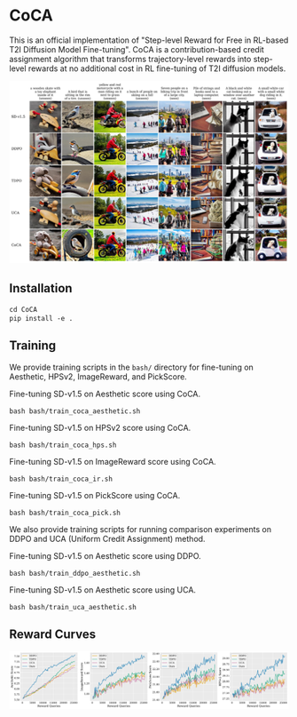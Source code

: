 # CoCA

This is an official implementation of "Step-level Reward for Free in RL-based T2I Diffusion Model Fine-tuning". CoCA is a contribution-based credit assignment algorithm that transforms trajectory-level rewards into step-level rewards at no additional cost in RL fine-tuning of T2I diffusion models.

![](README.assets/comparison_grid-300.jpg)

## Installation

```
cd CoCA
pip install -e .
```

## Training

We provide training scripts in the `bash/` directory for fine-tuning on Aesthetic, HPSv2, ImageReward, and PickScore.

Fine-tuning SD-v1.5 on Aesthetic score using CoCA.

```
bash bash/train_coca_aesthetic.sh
```

Fine-tuning SD-v1.5 on HPSv2 score using CoCA.

```
bash bash/train_coca_hps.sh
```

Fine-tuning SD-v1.5 on ImageReward score using CoCA.

```
bash bash/train_coca_ir.sh
```

Fine-tuning SD-v1.5 on PickScore using CoCA.

```
bash bash/train_coca_pick.sh
```

We also provide training scripts for running comparison experiments on DDPO and UCA (Uniform Credit Assignment) method.

Fine-tuning SD-v1.5 on Aesthetic score using DDPO.

```
bash bash/train_ddpo_aesthetic.sh
```

Fine-tuning SD-v1.5 on Aesthetic score using UCA.

```
bash bash/train_uca_aesthetic.sh
```

## Reward Curves

![](README.assets/combined_reward_plot.jpg)
